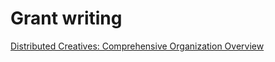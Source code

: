# Grant writing

[Distributed Creatives: Comprehensive Organization Overview](Distributed%20Creatives%20Comprehensive%20Organization%20O%200db1db3d88334ca08d2fd1cbb5b5c574.md)